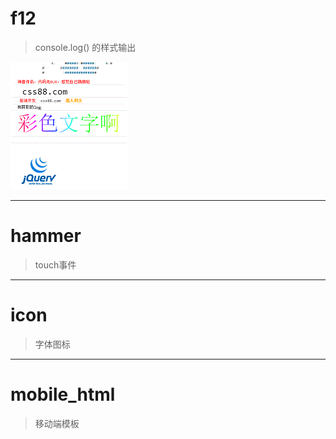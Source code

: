 # f12
> console.log() 的样式输出

![f12](f12/f12.gif)

---

# hammer
> touch事件

---

# icon
> 字体图标

---

# mobile_html
>移动端模板